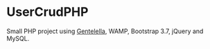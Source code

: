 # UserCrudPHP

Small PHP project using [Gentelella](https://colorlib.com/polygon/gentelella/), WAMP, Bootstrap 3.7, jQuery and MySQL.
